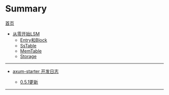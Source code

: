 # Summary

[首页](home_page.md)

- [从零开始LSM](./lsm/summary.md)
  - [Entry和Block]()
  - [SsTable]()
  - [MemTable]()
  - [Storage]()

---

- [axum-starter 开发日志](./axum-starter/summary.md)

  - [0.5.1更新](./axum-starter/0.5.1.md)

---
